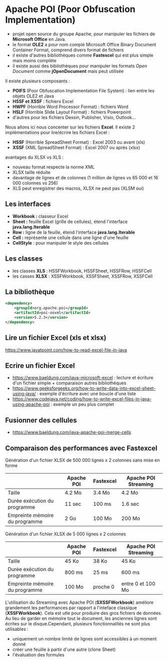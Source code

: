 # Apache POI (Poor Obfuscation Implementation)

- projet open source du groupe Apache, pour manipuler les fichiers de **Microsoft Office** en Java.
- le format **OLE2** a pour nom complé Microsoft Office Binary Document Container Format, comprend divers format de fichiers
- il existe d'autres bibliothèques comme **Fastexcel** qui est plus simple mais moins complète
- il existe aussi des bibilothèques pour manipuler les formats _Open Document_ comme **jOpenDocument** mais peut utilisée

Il existe plusieurs composants :

- **POIFS** (Poor Obfuscation Implementation File System) : lien entre les objets OLE2 et Java
- **HSSF et XSSF** : fichiers Excel
- **HWPF** (Horrible Word Processor Format) : fichiers Word
- **HSLF** (Horrible Slide Layout Format) : fichiers Powerpoint
- d'autres pour les fichiers Dessin, Publisher, Visio, Outlook...

Nous allons ici nous concenter sur les fichiers **Excel**. Il existe 2 implémentations pour lire/écrire les fichiers Excel :

- **HSSF** (Horrible SpreadSheet Format) : Excel 2003 ou avant (xls)
- **XSSF** (XML SpreadSheet Format) : Excel 2007 ou après (xlsx)

avantages du XLSX vs XLS :

- nouveau format respecte la norme XML
- XLSX taille réduite
- davantage de lignes et de colonnes (1 million de lignes vs 65 000 et 16 000 colonnes vs 256)
- XLS peut enregistrer des macros, XLSX ne peut pas (XLSM oui)

## Les interfaces

- **Workbook :** classeur Excel
- **Sheet :** feuille Excel (grille de cellules), étend l'interface **java.lang.Iterable**
- **Row :** ligne de la feuille, étend l'interface **java.lang.Iterable**
- **Cell :** représente une cellule dans une ligne d'une feuille
- **CellStyle** : pour manipuler le style des cellules

## Les classes

- les classes **XLS** : HSSFWorkbook, HSSFSheet, HSSFRow, HSSFCell
- les casses **XLSX** : XSSFWorkbook, XSSFSheet, XSSFRow, XSSFCell

## La bibliothèque

```xml
<dependency>
    <groupId>org.apache.poi</groupId>
    <artifactId>poi-ooxml</artifactId>
    <version>5.2.3</version>
</dependency>
```

## Lire un fichier Excel (xls et xlsx)

https://www.javatpoint.com/how-to-read-excel-file-in-java

## Ecrire un fichier Excel

- https://www.baeldung.com/java-microsoft-excel : lecture et écriture d'un fichier simple + comparaison autres bibliothèques
- https://www.geeksforgeeks.org/how-to-write-data-into-excel-sheet-using-java/ : exemple d'écriture avec une boucle d'une liste
- https://www.codejava.net/coding/how-to-write-excel-files-in-java-using-apache-poi : exemple un peu plus complet

## Fusionner des cellules

- https://www.baeldung.com/java-apache-poi-merge-cells

## Comparaison des performances avec Fastexcel

Génération d'un fichier XLSX de 500 000 lignes x 2 colonnes sans mise en forme

|                                | Apache POI | Fastexcel | Apache POI Streaming |
| ------------------------------ | ---------- | --------- | -------------------- |
| Taille                         | 4.2 Mo     | 3.4 Mo    | 4.2 Mo               |
| Durée exécution du programme   | 11 sec     | 100 ms    | 1.6 sec              |
| Empreinte mémoire du programme | 2 Go       | 100 Mo    | 200 Mo               |

Génération d'un fichier XLSX de 5 000 lignes x 2 colonnes

|                                | Apache POI | Fastexcel | Apache POI Streaming |
| ------------------------------ | ---------- | --------- | -------------------- |
| Taille                         | 45 Ko      | 38 Ko     | 45 Ko                |
| Durée exécution du programme   | 800 ms     | 25 ms     | 600 ms               |
| Empreinte mémoire du programme | 100 Mo     | proche 0  | entre 0 et 100 Mo    |


L'utilisation du Streaming avec Apache POI (**SXSSFWorkbook**) améliore grandement les performances par rapport à l'inteface classique (**XSSFWorkbook**). Cela est utle pour produire des gros fichiers de données. Au lieu de garder en mémoire tout le document, les anciennes lignes sont écrites sur le disque.Cependant, plusieurs fonctionnalités ne sont plus utilisables :
- uniquement un nombre limité de lignes sont accessibles à un moment donné
- créer une feuille à partir d'une autre (clone Sheet)
- l'évaluation des formules
